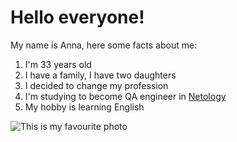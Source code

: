 # Hello everyone!
My name is Anna, here some facts about me:

1. I'm 33 years old
2. I have a family, I have two daughters
3. I decided to change my profession
4. I'm studying to become QA engineer in [Netology](https://netology.ru)
5. My hobby is learning English 

![This is my favourite photo](/https://drive.google.com/drive/folders/1jmfPD67yO39ttLEV461B8vwFctt85o8Y?ths=true)